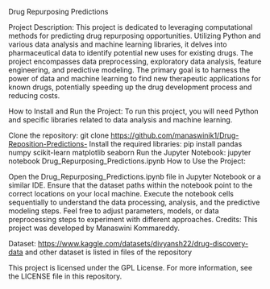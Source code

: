 Drug Repurposing Predictions

Project Description:
This project is dedicated to leveraging computational methods for predicting drug repurposing opportunities. Utilizing Python and various data analysis and machine learning libraries, it delves into pharmaceutical data to identify potential new uses for existing drugs. The project encompasses data preprocessing, exploratory data analysis, feature engineering, and predictive modeling. The primary goal is to harness the power of data and machine learning to find new therapeutic applications for known drugs, potentially speeding up the drug development process and reducing costs.

How to Install and Run the Project:
To run this project, you will need Python and specific libraries related to data analysis and machine learning.

Clone the repository:
git clone https://github.com/manaswinik1/Drug-Reposition-Predictions-
Install the required libraries:
pip install pandas numpy scikit-learn matplotlib seaborn
Run the Jupyter Notebook:
jupyter notebook Drug_Repurposing_Predictions.ipynb
How to Use the Project:

Open the Drug_Repurposing_Predictions.ipynb file in Jupyter Notebook or a similar IDE.
Ensure that the dataset paths within the notebook point to the correct locations on your local machine.
Execute the notebook cells sequentially to understand the data processing, analysis, and the predictive modeling steps.
Feel free to adjust parameters, models, or data preprocessing steps to experiment with different approaches.
Credits:
This project was developed by Manaswini Kommareddy.

Dataset:
https://www.kaggle.com/datasets/divyansh22/drug-discovery-data
and other dataset is listed in files of the repository



This project is licensed under the GPL License. For more information, see the LICENSE file in this repository.

